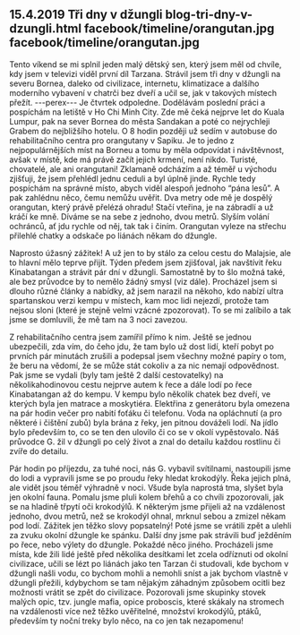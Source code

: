 15.4.2019
Tři dny v džungli
blog-tri-dny-v-dzungli.html
facebook/timeline/orangutan.jpg
facebook/timeline/orangutan.jpg
--------------

Tento víkend se mi splnil jeden malý dětský sen, který jsem měl od chvíle, kdy jsem v televizi viděl první díl Tarzana. Strávil jsem tři dny v džungli na severu Bornea, daleko od civilizace, internetu, klimatizace a dalšího moderního vybavení v chatrči bez dveří a učil se, jak v takových místech přežít.
---perex---
Je čtvrtek odpoledne. Dodělávám poslední práci a pospíchám na letiště v Ho Chi Minh City. Zde mě čeká nejprve let do Kuala Lumpur, pak na sever Bornea do města Sandakan a poté co nejrychleji Grabem do nejbližšího hotelu. O 8 hodin později už sedím v autobuse do rehabilitačního centra pro orangutany v Sapiku. Je to jedno z nejpopulárnějších míst na Borneu a tomu by měla odpovídat i návštěvnost, avšak v místě, kde má právě začít jejich krmení, není nikdo. Turisté, chovatelé, ale ani orangutani! Zklamaně odcházím a až téměř u východu zjišťuji, že jsem přehlédl jednu ceduli a byl úplně jinde. Rychle tedy pospíchám na správné místo, abych viděl alespoň jednoho “pána lesů”. A pak zahlédnu něco, čemu nemůžu uvěřit. Dva metry ode mě je dospělý orangutan, který právě přelézá ohradu! Stačí vteřina, je na zábradlí a už kráčí ke mně. Díváme se na sebe z jednoho, dvou metrů. Slyším volání ochránců, ať jdu rychle od něj, tak tak i činím. Orangutan vyleze na střechu přilehlé chatky a odskače po liánách někam do džungle. 

Naprosto úžasný zážitek! A už jen to by stálo za celou cestu do Malajsie, ale to hlavní mělo teprve přijít. Týden předem jsem zjišťoval, jak navštívit řeku Kinabatangan a strávit pár dní v džungli. Samostatně by to šlo možná také, ale bez průvodce by to nemělo žádný smysl (viz dále). Procházel jsem si dlouho různé články a nabídky, až jsem narazil na někoho, kdo nabízí ultra spartanskou verzi kempu v místech, kam moc lidi nejezdí, protože tam nejsou sloni (které je stejně velmi vzácné zpozorovat). To se mi zalíbilo a tak jsme se domluvili, že mě tam na 3 noci zavezou. 

Z rehabilitačního centra jsem zamířil přímo k nim. Ještě se jednou ubezpečili, zda vím, do čeho jdu, že tam bylo už dost lidí, kteří pobyt po prvních pár minutách zrušili a podepsal jsem všechny možné papíry o tom, že beru na vědomí, že se může stát cokoliv a za nic nemají odpovědnost. Pak jsme se vydali (byly tam ještě 2 další cestovatelky) na několikahodinovou cestu nejprve autem k řece a dále lodí po řece Kinabatangan až do kempu. V kempu bylo několik chatek bez dveří, ve kterých byla jen matrace a moskytiéra. Elektřina z generátoru byla omezena na pár hodin večer pro nabití foťáku či telefonu. Voda na opláchnutí (a pro některé i čištění zubů) byla brána z řeky, jen pitnou dováželi lodí. Na jídlo bylo především to, co se ten den ulovilo či co se v okolí vypěstovalo. Náš průvodce G. žil v džungli po celý život a znal do detailu každou rostlinu či zvíře do detailu. 

Pár hodin po příjezdu, za tuhé noci, nás G. vybavil svítilnami, nastoupili jsme do lodi a vypravili jsme se po proudu řeky hledat krokodýly. Řeka jejich plná, ale vidět jsou téměř výhradně v noci. Všude byla naprostá tma, slyšet byla jen okolní fauna. Pomalu jsme pluli kolem břehů a co chvíli zpozorovali, jak se na hladině třpytí oči krokodýlů. K některým jsme přijeli až na vzdálenost jednoho, dvou metrů, než se krokodýl ohnal, mrknul sebou a zmizel někam pod lodí. Zážitek jen těžko slovy popsatelný!
Poté jsme se vrátili zpět a ulehli za zvuku okolní džungle ke spánku. Další dny jsme pak strávili buď ježděním po řece, nebo výlety do džungle. Pokaždé něco jiného. Procházeli jsme místa, kde žili lidé ještě před několika desítkami let zcela odříznuti od okolní civilizace, učili se lézt po liánách jako ten Tarzan či studovali, kde bychom v džungli našli vodu, co bychom mohli a nemohli sníst a jak bychom vlastně v džungli přežili, kdybychom se tam nějakým záhadným způsobem ocitli bez možnosti vrátit se zpět do civilizace. Pozorovali jsme skupinky stovek malých opic, tzv. jungle mafia, opice proboscis, které skákaly na stromech na vzdálenosti více než těžko uvěřitelné, množství krokodýlů, ptáků, především ty noční treky bylo něco, na co jen tak nezapomenu!
